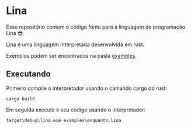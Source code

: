 # Lina

Esse repositório contem o código fonte para a linguagem de programação Lina 😎.

Lina é uma linguagem interpretada desenvolvida em rust.

Exemplos podem ser encontrados na pasta [examples](./examples/).

## Executando

Primeiro compile o interpretador usando o camando cargo do rust:

```
cargo build
```

Em seguida execute o seu codigo usando o interpretador:

```console
target\debug\lina.exe examples\enquanto.lina
```